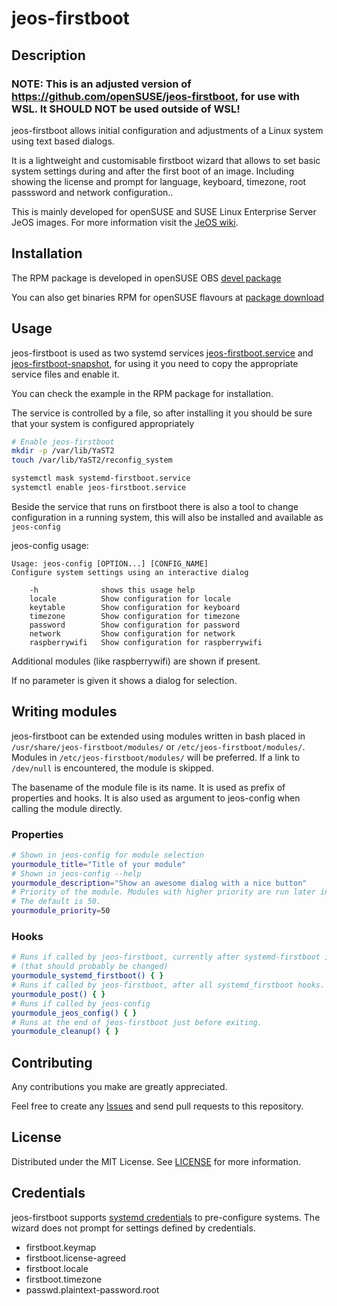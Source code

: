 # jeos-firstboot
## Description

### NOTE: This is an adjusted version of https://github.com/openSUSE/jeos-firstboot, for use with WSL. It SHOULD NOT be used outside of WSL!

jeos-firstboot allows initial configuration and adjustments of a Linux system using text based dialogs.

It is a lightweight and customisable firstboot wizard that allows to set basic system settings during and after the first boot of an image. Including showing the license and prompt for language, keyboard, timezone, root passsword and network configuration..

This is mainly developed for openSUSE and SUSE Linux Enterprise Server JeOS images. For more information visit the [JeOS wiki](https://en.opensuse.org/Portal:JeOS).

## Installation

The RPM package is developed in openSUSE OBS [devel package](https://build.opensuse.org/package/show/devel:openSUSE:Factory/jeos-firstboot)

You can also get binaries RPM for openSUSE flavours at [package download](https://software.opensuse.org/package/jeos-firstboot)
<!-- USAGE EXAMPLES -->
## Usage

jeos-firstboot is used as two systemd services [jeos-firstboot.service](https://github.com/openSUSE/jeos-firstboot/blob/master/files/usr/lib/systemd/system/jeos-firstboot.service) and [jeos-firstboot-snapshot](https://github.com/openSUSE/jeos-firstboot/blob/master/files/usr/lib/systemd/system/jeos-firstboot-snapshot.service), for using it you need to copy the appropriate service files and enable it.

You can check the example in the RPM package for installation.

The service is controlled by a file, so after installing it you should be sure that your system is configured appropriately

```sh
# Enable jeos-firstboot
mkdir -p /var/lib/YaST2
touch /var/lib/YaST2/reconfig_system

systemctl mask systemd-firstboot.service
systemctl enable jeos-firstboot.service
```
Beside the service that runs on firstboot there is also a tool to change configuration in a running system, this will also be installed and available as `jeos-config`

jeos-config usage:
```
Usage: jeos-config [OPTION...] [CONFIG_NAME]
Configure system settings using an interactive dialog

	-h              shows this usage help
	locale          Show configuration for locale
	keytable        Show configuration for keyboard
	timezone        Show configuration for timezone
	password        Show configuration for password
	network         Show configuration for network
	raspberrywifi   Show configuration for raspberrywifi
```     
Additional modules (like raspberrywifi) are shown if present.

If no parameter is given it shows a dialog for selection.

## Writing modules

jeos-firstboot can be extended using modules written in bash placed in `/usr/share/jeos-firstboot/modules/` or `/etc/jeos-firstboot/modules/`. Modules in `/etc/jeos-firstboot/modules/` will be preferred. If a link to `/dev/null` is encountered, the module is skipped.

The basename of the module file is its name. It is used as prefix of properties and hooks. It is also used as argument to jeos-config when calling the module directly.

### Properties

```sh
# Shown in jeos-config for module selection
yourmodule_title="Title of your module"
# Shown in jeos-config --help
yourmodule_description="Show an awesome dialog with a nice button"
# Priority of the module. Modules with higher priority are run later in jeos-firstboot and shown below in jeos-config.
# The default is 50.
yourmodule_priority=50
```

### Hooks

```sh
# Runs if called by jeos-firstboot, currently after systemd-firstboot is called
# (that should probably be changed)
yourmodule_systemd_firstboot() { }
# Runs if called by jeos-firstboot, after all systemd_firstboot hooks.
yourmodule_post() { }
# Runs if called by jeos-config
yourmodule_jeos_config() { }
# Runs at the end of jeos-firstboot just before exiting.
yourmodule_cleanup() { }
```

<!-- CONTRIBUTING -->
## Contributing

Any contributions you make are greatly appreciated.

Feel free to create any [Issues](https://github.com/openSUSE/jeos-firstboot/issues) and send pull requests to this repository.

<!-- LICENSE -->
## License

Distributed under the MIT License. See [LICENSE](https://github.com/openSUSE/jeos-firstboot/blob/master/LICENSE) for more information.

## Credentials

jeos-firstboot supports [systemd credentials](https://systemd.io/CREDENTIALS/)
to pre-configure systems. The wizard does not prompt for settings
defined by credentials.

* firstboot.keymap
* firstboot.license-agreed
* firstboot.locale
* firstboot.timezone
* passwd.plaintext-password.root
